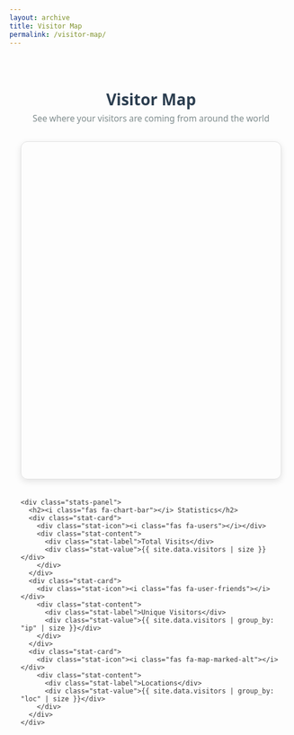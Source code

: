 ```yaml
---
layout: archive
title: Visitor Map
permalink: /visitor-map/
---
```


<div class="visitor-map-container">
  <div class="visitor-map-header">
    <h1><i class="fas fa-globe-americas"></i> Visitor Map</h1>
    <p class="subtitle">See where your visitors are coming from around the world</p>
  </div>

  <div class="map-stats-container">
    <div class="map-wrapper">
      <div id="map" class="visitor-map"></div>
      <div id="map-error" class="map-error-message" style="display:none;">
        <i class="fas fa-exclamation-triangle"></i>
        <p>Map failed to load. Please check your internet connection.</p>
      </div>
    </div>

    <div class="stats-panel">
      <h2><i class="fas fa-chart-bar"></i> Statistics</h2>
      <div class="stat-card">
        <div class="stat-icon"><i class="fas fa-users"></i></div>
        <div class="stat-content">
          <div class="stat-label">Total Visits</div>
          <div class="stat-value">{{ site.data.visitors | size }}</div>
        </div>
      </div>
      <div class="stat-card">
        <div class="stat-icon"><i class="fas fa-user-friends"></i></div>
        <div class="stat-content">
          <div class="stat-label">Unique Visitors</div>
          <div class="stat-value">{{ site.data.visitors | group_by: "ip" | size }}</div>
        </div>
      </div>
      <div class="stat-card">
        <div class="stat-icon"><i class="fas fa-map-marked-alt"></i></div>
        <div class="stat-content">
          <div class="stat-label">Locations</div>
          <div class="stat-value">{{ site.data.visitors | group_by: "loc" | size }}</div>
        </div>
      </div>
    </div>
  </div>
</div>

<style>
  .visitor-map-container {
    font-family: 'Segoe UI', 'Roboto', sans-serif;
    max-width: 1200px;
    margin: 0 auto;
    padding: 20px;
    color: #333;
  }

  .visitor-map-header {
    text-align: center;
    margin-bottom: 30px;
  }

  .visitor-map-header h1 {
    color: #2c3e50;
    margin-bottom: 5px;
  }

  .subtitle {
    color: #7f8c8d;
    font-size: 1.1em;
    margin-top: 0;
  }

  .map-stats-container {
    display: flex;
    flex-wrap: wrap;
    gap: 20px;
  }

  .map-wrapper {
    flex: 2;
    min-width: 300px;
    position: relative;
  }

  .visitor-map {
    height: 600px;
    border-radius: 12px;
    box-shadow: 0 4px 12px rgba(0, 0, 0, 0.1);
    border: 1px solid #e0e0e0;
  }

  .map-error-message {
    position: absolute;
    top: 0;
    left: 0;
    right: 0;
    bottom: 0;
    background: #f8d7da;
    color: #721c24;
    border-radius: 12px;
    display: flex;
    flex-direction: column;
    align-items: center;
    justify-content: center;
    text-align: center;
    padding: 20px;
  }

  .map-error-message i {
    font-size: 3em;
    margin-bottom: 15px;
    color: #dc3545;
  }

  .stats-panel {
    flex: 1;
    min-width: 250px;
    background: #f9f9f9;
    border-radius: 12px;
    padding: 20px;
    box-shadow: 0 2px 8px rgba(0, 0, 0, 0.05);
  }

  /* ... (rest of your existing CSS remains the same) ... */
</style>

<script>
// Secure API key handling - should be set in your site's configuration
const MAPS_API_KEY = '%%GOOGLE_MAPS_API_KEY%%';

// Fallback for development
const localApiKey = (function() {
  try {
    return 'YOUR_LOCAL_DEV_KEY'; // Only for local testing - never commit this!
  } catch (e) {
    return '';
  }
})();

function initMap() {
  try {
    console.log('[Map] Initialization started');
    
    const mapElement = document.getElementById('map');
    if (!mapElement) {
      throw new Error('Map container element not found');
    }

    const center = new google.maps.LatLng(20, 0);
    const mapOptions = {
      zoom: 2,
      center: center,
      styles: [
        { featureType: "water", elementType: "geometry", stylers: [{ color: "#d4e6f4" }] },
        { featureType: "landscape", elementType: "geometry", stylers: [{ color: "#f5f5f5" }] }
      ]
    };

    const map = new google.maps.Map(mapElement, mapOptions);
    console.log('[Map] Created successfully');

    // Test marker to verify functionality
    new google.maps.Marker({
      position: center,
      map: map,
      title: "World Center",
      icon: {
        path: google.maps.SymbolPath.CIRCLE,
        scale: 8,
        fillColor: "#3498db",
        fillOpacity: 0.9,
        strokeColor: "#2980b9",
        strokeWeight: 2
      }
    });

    // Process visitor data if available
    try {
      const data = {{ site.data.visitors | jsonify }};
      if (data && Array.isArray(data)) {
        processVisitorData(map, data);
      }
    } catch (e) {
      console.warn('[Map] Error processing visitor data:', e);
    }

  } catch (error) {
    console.error('[Map] Initialization failed:', error);
    showMapError();
  }
}

function processVisitorData(map, data) {
  const locations = {};
  let validEntries = 0;

  data.forEach(entry => {
    if (!entry.loc || !entry.city || !entry.country) return;
    
    const [latStr, lngStr] = entry.loc.split(',');
    const lat = parseFloat(latStr);
    const lng = parseFloat(lngStr);
    
    if (isNaN(lat) || isNaN(lng)) return;
    
    const locationKey = `${lat.toFixed(2)},${lng.toFixed(2)}`;
    if (!locations[locationKey]) {
      locations[locationKey] = {
        position: { lat, lng },
        city: entry.city,
        country: entry.country,
        count: 0
      };
    }
    locations[locationKey].count++;
    validEntries++;
  });

  console.log(`[Map] Processed ${validEntries} valid locations from ${data.length} entries`);

  Object.values(locations).forEach(location => {
    const markerSize = Math.min(5 + Math.log(location.count) * 3, 15);
    
    new google.maps.Marker({
      position: location.position,
      map: map,
      title: `${location.city}, ${location.country} (${location.count} visits)`,
      icon: {
        path: google.maps.SymbolPath.CIRCLE,
        scale: markerSize,
        fillColor: "#e74c3c",
        fillOpacity: 0.7,
        strokeColor: "#c0392b",
        strokeWeight: 1
      }
    });
  });
}

function showMapError() {
  const errorElement = document.getElementById('map-error');
  if (errorElement) {
    errorElement.style.display = 'flex';
  }
}

function checkGoogleMapsLoaded() {
  if (typeof google === 'undefined' || typeof google.maps === 'undefined') {
    showMapError();
    return false;
  }
  return true;
}

// Load the API safely
function loadGoogleMaps() {
  const apiKey = MAPS_API_KEY || localApiKey;
  if (!apiKey) {
    console.error('Google Maps API key not configured');
    showMapError();
    return;
  }

  const script = document.createElement('script');
  script.src = `https://maps.googleapis.com/maps/api/js?key=${apiKey}&callback=initMap`;
  script.async = true;
  script.defer = true;
  script.onerror = showMapError;
  document.head.appendChild(script);
}

// Initialize
document.addEventListener('DOMContentLoaded', function() {
  if (!checkGoogleMapsLoaded()) {
    loadGoogleMaps();
  }
});
</script>

<!-- Load Font Awesome -->
<link rel="stylesheet" href="https://cdnjs.cloudflare.com/ajax/libs/font-awesome/5.15.3/css/all.min.css">
